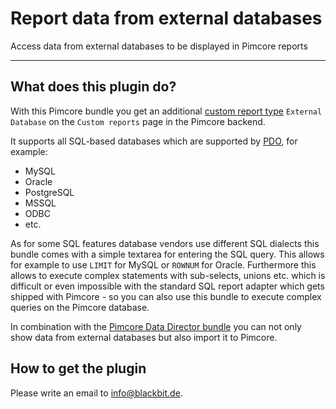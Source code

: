 # Report data from external databases

Access data from external databases to be displayed in Pimcore reports

* * *

## What does this plugin do?

With this Pimcore bundle you get an additional [custom report type](https://pimcore.com/docs/pimcore/current/Development_Documentation/Tools_and_Features/Custom_Reports.html) `External Database` on the `Custom reports` page in the Pimcore backend.

It supports all SQL-based databases which are supported by [PDO](https://www.php.net/manual/de/pdo.drivers.php), for example:

* MySQL
* Oracle
* PostgreSQL
* MSSQL
* ODBC
* etc.

As for some SQL features database vendors use different SQL dialects this bundle comes with a simple textarea for entering the SQL query. This allows for example to use `LIMIT` for MySQL or `ROWNUM` for Oracle. Furthermore this allows to execute complex statements with sub-selects, unions etc. which is difficult or even impossible with the standard SQL report adapter which gets shipped with Pimcore - so you can also use this bundle to execute complex queries on the Pimcore database.

In combination with the [Pimcore Data Director bundle](https://pimcore.com/en/developers/marketplace/blackbit_digital_commerce/pimcore-data-director_e103850) you can not only show data from external databases but also import it to Pimcore.

## How to get the plugin

Please write an email to [info@blackbit.de](mailto:info@blackbit.de).